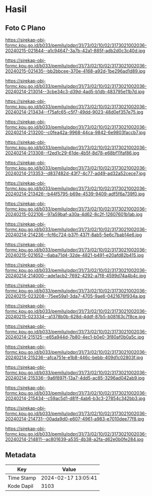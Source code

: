 # Hasil

## Foto C Plano

https://sirekap-obj-formc.kpu.go.id/b033/pemilu/pdpr/31/73/02/10/02/3173021002036-20240215-021844--a1c94647-3a7b-42a1-885f-adb2d0c3c40d.jpg

https://sirekap-obj-formc.kpu.go.id/b033/pemilu/pdpr/31/73/02/10/02/3173021002036-20240215-021435--bb2bbcee-370e-4168-a92d-1be296ad1d89.jpg

https://sirekap-obj-formc.kpu.go.id/b033/pemilu/pdpr/31/73/02/10/02/3173021002036-20240214-213014--3cbe34c3-d39d-4ad5-b1db-483795e11b7d.jpg

https://sirekap-obj-formc.kpu.go.id/b033/pemilu/pdpr/31/73/02/10/02/3173021002036-20240214-213434--f75afc65-c5f7-49dd-9023-48d0ef357e75.jpg

https://sirekap-obj-formc.kpu.go.id/b033/pemilu/pdpr/31/73/02/10/02/3173021002036-20240214-213200--c0fea42a-9968-44ca-9842-6e9803faccb7.jpg

https://sirekap-obj-formc.kpu.go.id/b033/pemilu/pdpr/31/73/02/10/02/3173021002036-20240214-213308--f2ed1c29-61de-4b5f-8d78-e68bf11faf86.jpg

https://sirekap-obj-formc.kpu.go.id/b033/pemilu/pdpr/31/73/02/10/02/3173021002036-20240214-213353--d837482d-43f7-4c77-ad49-ad32a52cece7.jpg

https://sirekap-obj-formc.kpu.go.id/b033/pemilu/pdpr/31/73/02/10/02/3173021002036-20240214-213426--b44f5795-b69e-4539-9409-adf5f6a739f0.jpg

https://sirekap-obj-formc.kpu.go.id/b033/pemilu/pdpr/31/73/02/10/02/3173021002036-20240215-022106--97a59baf-a30a-4d62-8c2f-12607601b1ab.jpg

https://sirekap-obj-formc.kpu.go.id/b033/pemilu/pdpr/31/73/02/10/02/3173021002036-20240214-214236--fcf6c724-b37f-437f-8ab5-5e6c7bab14e6.jpg

https://sirekap-obj-formc.kpu.go.id/b033/pemilu/pdpr/31/73/02/10/02/3173021002036-20240215-021652--6aba71d4-32de-4821-b491-e20afd82b415.jpg

https://sirekap-obj-formc.kpu.go.id/b033/pemilu/pdpr/31/73/02/10/02/3173021002036-20240214-214000--ade1acb2-7692-4292-a7f8-4599d74a4b4c.jpg

https://sirekap-obj-formc.kpu.go.id/b033/pemilu/pdpr/31/73/02/10/02/3173021002036-20240215-023208--75ee59a1-3da7-4705-9ae6-0421676f934a.jpg

https://sirekap-obj-formc.kpu.go.id/b033/pemilu/pdpr/31/73/02/10/02/3173021002036-20240215-023334--a1378b0b-628d-4ddf-87b5-b08163c7f8ce.jpg

https://sirekap-obj-formc.kpu.go.id/b033/pemilu/pdpr/31/73/02/10/02/3173021002036-20240214-215125--e65a944d-7b80-4ec1-b0e0-3f80af0b0a5c.jpg

https://sirekap-obj-formc.kpu.go.id/b033/pemilu/pdpr/31/73/02/10/02/3173021002036-20240214-215236--afca751e-e1b8-446c-bebb-409d1c02803f.jpg

https://sirekap-obj-formc.kpu.go.id/b033/pemilu/pdpr/31/73/02/10/02/3173021002036-20240214-215336--9a6f897f-13a7-4dd5-ac85-3296ad042ab9.jpg

https://sirekap-obj-formc.kpu.go.id/b033/pemilu/pdpr/31/73/02/10/02/3173021002036-20240214-215434--c59ac5d1-d81f-4ab6-b3c3-27854c342bb3.jpg

https://sirekap-obj-formc.kpu.go.id/b033/pemilu/pdpr/31/73/02/10/02/3173021002036-20240214-214731--00ada9d0-e607-4961-a983-e7010dee77f8.jpg

https://sirekap-obj-formc.kpu.go.id/b033/pemilu/pdpr/31/73/02/10/02/3173021002036-20240214-214811--ac801639-a535-4b38-a2fa-d62e0b0fe284.jpg


## Metadata

| Key        | Value               |
| ---------- | ------------------- |
| Time Stamp | 2024-02-17 13:05:41 |
| Kode Dapil | 3103                |




